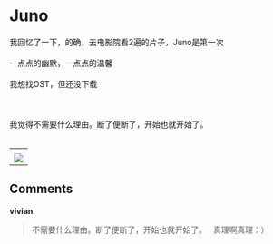 # Juno

<div id="msgcns!B37A52AAF181A958!1121" class="bvMsg"> 我回忆了一下，的确，去电影院看2遍的片子，Juno是第一次<br /><br />一点点的幽默，一点点的温馨<br /><br />我想找OST，但还没下载<br /><br /><br /><br />我觉得不需要什么理由。断了便断了，开始也就开始了。<br /><br /></div><table cellspacing="0" border="0"><tr><td></td></tr><tr><td valign="top"><a href="http://blufiles.storage.live.com/y1p-CscrUl3LKGaTsfNUxZfRqPWKEsQSjvBMz0b-5-ZgI5wDW2DCjH3YBJJnxdFdJpJRpkYP3fCihw" target="_blank" rel="WLPP;url=http://blufiles.storage.live.com/y1p-CscrUl3LKGaTsfNUxZfRqPWKEsQSjvBMz0b-5-ZgI5wDW2DCjH3YBJJnxdFdJpJRpkYP3fCihw;cnsid=cns&#033;B37A52AAF181A958&#033;1122"><img src="http://blufiles.storage.live.com/y1p-CscrUl3LKGaTsfNUxZfRvBNnRiGw_zJuOuRbmdTYDfffszEUJaGoAnAYQDh3SSUgO5MbR6YPB8" border="0" /></a></td></tr></table>

## Comments

**vivian**:
> 不需要什么理由。断了便断了，开始也就开始了。
 
真理啊真理：）

